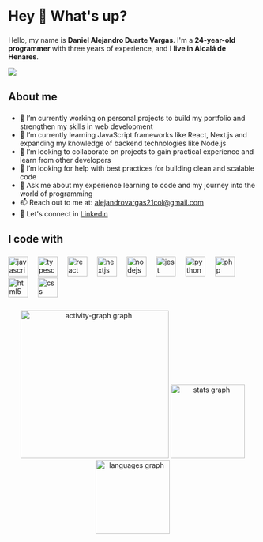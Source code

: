 <h1 align="left">Hey 👋 What's up?</h1>


###

Hello, my name is **Daniel Alejandro Duarte Vargas**. I'm a **24-year-old programmer** with three years of experience, and I **live in Alcalá de Henares**.

<div align="left">
  <img src="https://visitor-badge.laobi.icu/badge?page_id=danilokosam.danilokosam&"  />
</div>

###

<h2 align="left">About me</h2>

###

- 🔭 I’m currently working on personal projects to build my portfolio and strengthen my skills in web development
- 🌱 I’m currently learning JavaScript frameworks like React, Next.js and expanding my knowledge of backend technologies like Node.js
- 👯 I’m looking to collaborate on projects to gain practical experience and learn from other developers
- 🤔 I’m looking for help with best practices for building clean and scalable code
- 💬 Ask me about my experience learning to code and my journey into the world of programming
- 📫 Reach out to me at: [alejandrovargas21col@gmail.com](alejandrovargas21col@gmail.com)
- 🔗 Let's connect in [Linkedin](https://www.linkedin.com/in/alejandro-vargas-371394263/)

###

<h2 align="left">I code with</h2>

###

<div align="left">
  <img src="https://cdn.jsdelivr.net/gh/devicons/devicon/icons/javascript/javascript-original.svg" height="40" alt="javascript logo"  />
  <img width="12" />
  <img src="https://cdn.jsdelivr.net/gh/devicons/devicon/icons/typescript/typescript-original.svg" height="40" alt="typescript logo"  />
  <img width="12" />
  <img src="https://cdn.jsdelivr.net/gh/devicons/devicon/icons/react/react-original.svg" height="40" alt="react logo"  />
  <img width="12" />
  <img src="https://cdn.jsdelivr.net/gh/devicons/devicon/icons/nextjs/nextjs-original.svg" height="40" alt="nextjs logo"  />
  <img width="12" />
  <img src="https://cdn.jsdelivr.net/gh/devicons/devicon/icons/nodejs/nodejs-original.svg" height="40" alt="nodejs logo"  />
  <img width="12" />
  <img src="https://cdn.jsdelivr.net/gh/devicons/devicon/icons/jest/jest-plain.svg" height="40" alt="jest logo"  />
  <img width="12" />
  <img src="https://cdn.jsdelivr.net/gh/devicons/devicon/icons/python/python-original.svg" height="40" alt="python logo"  />
  <img width="12" />
  <img src="https://cdn.jsdelivr.net/gh/devicons/devicon/icons/php/php-original.svg" height="40" alt="php logo"  />
  <img width="12" />
  <img src="https://cdn.jsdelivr.net/gh/devicons/devicon/icons/html5/html5-original.svg" height="40" alt="html5 logo"  />
  <img width="12" />
  <img src="https://cdn.jsdelivr.net/gh/devicons/devicon/icons/css3/css3-original.svg" height="40" alt="css logo"  />
</div>

###

<div align="center">
    <img src="https://github-readme-activity-graph.vercel.app/graph?username=danilokosam&radius=16&theme=react&area=true&order=5&hide_border=true&hide_title=false" height="300" alt="activity-graph graph"  />
  <img src="https://github-readme-stats.vercel.app/api?username=danilokosam&hide_title=false&hide_rank=false&show_icons=true&include_all_commits=true&count_private=true&disable_animations=false&theme=radical&locale=en&hide_border=false&order=1" height="150" alt="stats graph"  />
  <img src="https://github-readme-stats.vercel.app/api/top-langs?username=danilokosam&locale=en&hide_title=false&layout=compact&card_width=320&langs_count=5&theme=radical&hide_border=false&order=2" height="150" alt="languages graph"  />
</div>

###

###

<div align="left">
</div>

###
